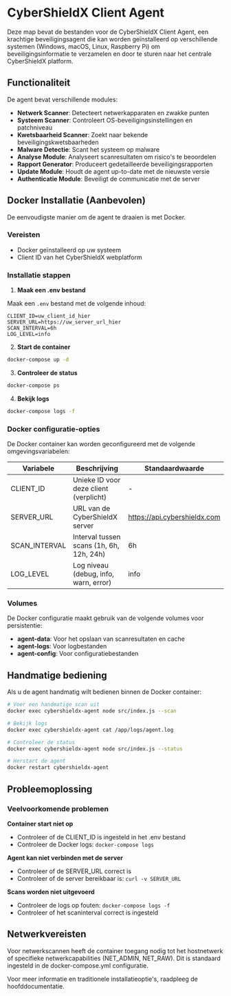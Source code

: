 # CyberShieldX Client Agent

Deze map bevat de bestanden voor de CyberShieldX Client Agent, een krachtige beveiligingsagent die kan worden geïnstalleerd op verschillende systemen (Windows, macOS, Linux, Raspberry Pi) om beveiligingsinformatie te verzamelen en door te sturen naar het centrale CyberShieldX platform.

## Functionaliteit

De agent bevat verschillende modules:

- **Netwerk Scanner**: Detecteert netwerkapparaten en zwakke punten
- **Systeem Scanner**: Controleert OS-beveiligingsinstellingen en patchniveau
- **Kwetsbaarheid Scanner**: Zoekt naar bekende beveiligingskwetsbaarheden
- **Malware Detectie**: Scant het systeem op malware
- **Analyse Module**: Analyseert scanresultaten om risico's te beoordelen
- **Rapport Generator**: Produceert gedetailleerde beveiligingsrapporten
- **Update Module**: Houdt de agent up-to-date met de nieuwste versie
- **Authenticatie Module**: Beveiligt de communicatie met de server

## Docker Installatie (Aanbevolen)

De eenvoudigste manier om de agent te draaien is met Docker.

### Vereisten

- Docker geïnstalleerd op uw systeem
- Client ID van het CyberShieldX webplatform

### Installatie stappen

1. **Maak een .env bestand**

Maak een `.env` bestand met de volgende inhoud:

```
CLIENT_ID=uw_client_id_hier
SERVER_URL=https://uw_server_url_hier
SCAN_INTERVAL=6h
LOG_LEVEL=info
```

2. **Start de container**

```bash
docker-compose up -d
```

3. **Controleer de status**

```bash
docker-compose ps
```

4. **Bekijk logs**

```bash
docker-compose logs -f
```

### Docker configuratie-opties

De Docker container kan worden geconfigureerd met de volgende omgevingsvariabelen:

| Variabele | Beschrijving | Standaardwaarde |
|------------|-------------|-----------------|
| CLIENT_ID | Unieke ID voor deze client (verplicht) | - |
| SERVER_URL | URL van de CyberShieldX server | https://api.cybershieldx.com |
| SCAN_INTERVAL | Interval tussen scans (1h, 6h, 12h, 24h) | 6h |
| LOG_LEVEL | Log niveau (debug, info, warn, error) | info |

### Volumes

De Docker configuratie maakt gebruik van de volgende volumes voor persistentie:

- **agent-data**: Voor het opslaan van scanresultaten en cache
- **agent-logs**: Voor logbestanden
- **agent-config**: Voor configuratiebestanden

## Handmatige bediening

Als u de agent handmatig wilt bedienen binnen de Docker container:

```bash
# Voer een handmatige scan uit
docker exec cybershieldx-agent node src/index.js --scan

# Bekijk logs
docker exec cybershieldx-agent cat /app/logs/agent.log

# Controleer de status
docker exec cybershieldx-agent node src/index.js --status

# Herstart de agent
docker restart cybershieldx-agent
```

## Probleemoplossing

### Veelvoorkomende problemen

**Container start niet op**
- Controleer of de CLIENT_ID is ingesteld in het .env bestand
- Controleer de Docker logs: `docker-compose logs`

**Agent kan niet verbinden met de server**
- Controleer of de SERVER_URL correct is
- Controleer of de server bereikbaar is: `curl -v SERVER_URL`

**Scans worden niet uitgevoerd**
- Controleer de logs op fouten: `docker-compose logs -f`
- Controleer of het scaninterval correct is ingesteld

## Netwerkvereisten

Voor netwerkscannen heeft de container toegang nodig tot het hostnetwerk of specifieke netwerkcapabilities (NET_ADMIN, NET_RAW). Dit is standaard ingesteld in de docker-compose.yml configuratie.

Voor meer informatie en traditionele installatieoptie's, raadpleeg de hoofddocumentatie.